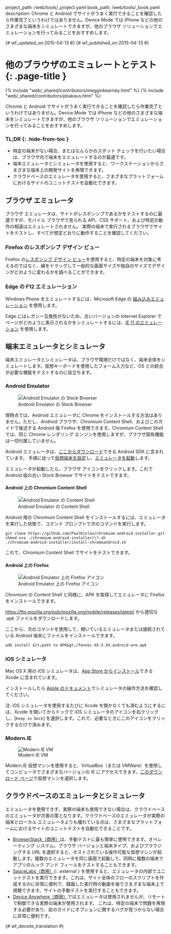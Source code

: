 project_path: /web/tools/_project.yaml
book_path: /web/tools/_book.yaml
description: Chrome と Android でサイトがうまく実行できることを確認したら作業完了というわけではありません。Device Mode では iPhone などの他のさまざまな端末をシミュレートできますが、他のブラウザ ソリューションでエミュレーションを行ってみることをおすすめします。

{# wf_updated_on:2015-04-13 #}
{# wf_published_on:2015-04-13 #}

#  他のブラウザのエミュレートとテスト {: .page-title }

{% include "web/_shared/contributors/megginkearney.html" %}
{% include "web/_shared/contributors/pbakaus.html" %}

Chrome と Android でサイトがうまく実行できることを確認したら作業完了というわけではありません。Device Mode では iPhone などの他のさまざまな端末をシミュレートできますが、他のブラウザ ソリューションでエミュレーションを行ってみることをおすすめします。


### TL;DR {: .hide-from-toc }
- 特定の端末がない場合、またはなんらかのスポット チェックを行いたい場合は、ブラウザ内で端末をエミュレートするのが最適です。
- 端末エミュレータとシミュレータを使用すると、ワークステーションからさまざまな端末上の開発サイトを再現できます。
- クラウドベースのエミュレータを使用すると、さまざまなプラットフォームにおけるサイトのユニットテストを自動化できます。


##  ブラウザ エミュレータ

ブラウザ エミュレータは、サイトがレスポンシブであるかをテストするのに最適ですが、モバイル ブラウザで見られる API、CSS サポート、および特定の動作の相違はエミュレートされません。
実際の端末で実行されるブラウザでサイトをテストし、すべてが想定どおりに動作することを確認してください。


###  Firefox のレスポンシブ デザイン ビュー

Firefox の[レスポンシブ デザイン ビュー](https://developer.mozilla.org/en-US/docs/Tools/Responsive_Design_View)を使用すると、特定の端末を対象に考えるのではなく、縁をドラッグして一般的な画面サイズや独自のサイズでデザインがどのように変わるかを調べることができます。




###  Edge の F12 エミュレーション

Windows Phone をエミュレートするには、Microsoft Edge の [組み込みエミュレーション](https://dev.modern.ie/platform/documentation/f12-devtools-guide/emulation/) を使用します。

Edge にはレガシー互換性がないため、古いバージョンの Internet Explorer でページがどのように表示されるかをシミュレートするには、[IE 11 のエミュレーション](https://msdn.microsoft.com/en-us/library/dn255001(v=vs.85).aspx) を使用します。

##  端末エミュレータとシミュレータ

端末エミュレータとシミュレータは、ブラウザ環境だけではなく、端末全体をシミュレートします。仮想キーボードを使用したフォーム入力など、OS との統合が必要な機能をテストするのに役立ちます。

###  Android Emulator

<figure class="attempt-right">
  <img src="imgs/android-emulator-stock-browser.png" alt="Android Emulator の Stock Browser">
  <figcaption>Android Emulator の Stock Browser</figcaption>
</figure>

現時点では、Android エミュレータに Chrome をインストールする方法はありません。ただし、Android ブラウザ、Chromium Content Shell、およびこのガイドで後述する Android 版 Firefox を使用できます。Chromium Content Shell では、同じ Chrome レンダリング エンジンを使用しますが、ブラウザ固有機能は一切付属していません。

Android エミュレータは、<a href="http://developer.android.com/sdk/installing/studio.html">ここからダウンロード</a>できる Android SDK に含まれています。
手順に従って<a href="http://developer.android.com/tools/devices/managing-avds.html">仮想端末を設定</a>し、<a href="http://developer.android.com/tools/devices/emulator.html">エミュレータを起動</a>します。

エミュレータが起動したら、ブラウザ アイコンをクリックします。これで Android 版の古い Stock Browser でサイトをテストできます。

#### Android 上の Chromium Content Shell

<figure class="attempt-right">
  <img src="imgs/android-avd-contentshell.png" alt="Android Emulator の Content Shell">
  <figcaption>Android Emulator の Content Shell</figcaption>
</figure>

Android 用の Chromium Content Shell をインストールするには、エミュレータを実行した状態で、コマンド プロンプトで次のコマンドを実行します。


    git clone https://github.com/PaulKinlan/chromium-android-installer.git
    chmod u+x ./chromium-android-installer/\*.sh
    ./chromium-android-installer/install-chromeandroid.sh

これで、Chromium Content Shell でサイトをテストできます。


#### Android 上の Firefox

<figure class="attempt-right">
  <img src="imgs/ff-on-android-emulator.png" alt="Android Emulator 上の Firefox アイコン">
  <figcaption>Android Emulator 上の Firefox アイコン</figcaption>
</figure>

Chromium の Content Shell と同様に、APK を取得してエミュレータに Firefox をインストールできます。

<a href="https://ftp.mozilla.org/pub/mozilla.org/mobile/releases/latest/">https://ftp.mozilla.org/pub/mozilla.org/mobile/releases/latest/</a> から適切な .apk ファイルをダウンロードします。

ここから、次のコマンドを使用して、開いているエミュレータまたは接続されている Android 端末にファイルをインストールできます。

    adb install &lt;path to APK&gt;/fennec-XX.X.XX.android-arm.apk


###  iOS シミュレータ

Mac OS X 用の iOS シミュレータは、[App Store からインストール](https://itunes.apple.com/us/app/xcode/id497799835?ls=1&mt=12)できる Xcode に含まれています。


インストールしたら [Apple のドキュメント](https://developer.apple.com/library/prerelease/ios/documentation/IDEs/Conceptual/iOS_Simulator_Guide/Introduction/Introduction.html)でシミュレータの操作方法を確認してください。

注: iOS シミュレータを使用するたびに Xcode を開かなくても済むようにするには、Xcode を開いてからドックで iOS シミュレータのアイコンを右クリックし、[`Keep in Dock`] を選択します。これで、必要なときにこのアイコンをクリックするだけで済みます。

###  Modern.IE

<figure class="attempt-right">
  <img src="imgs/modern-ie-simulator.png" alt="Modern IE VM">
  <figcaption>Modern IE VM</figcaption>
</figure>

Modern.IE 仮想マシンを使用すると、VirtualBox（または VMWare）を使用してコンピュータでさまざまなバージョンの IE にアクセスできます。<a href="https://modern.ie/en-us/virtualization-tools#downloads">このダウンロード ページ</a>で仮想マシンを選択します。


##  クラウドベースのエミュレータとシミュレータ

エミュレータを使用できず、実際の端末も使用できない場合は、クラウドベースのエミュレータが次善の策となります。クラウドベースのエミュレータが実際の端末とローカル エミュレータよりも優れている点は、さまざまなプラットフォームにおけるサイトのユニットテストを自動化できることです。

* [BrowserStack（商用）](https://www.browserstack.com/automate)は、手動テストに最も簡単に使用できます。オペレーティング システム、ブラウザ バージョンと端末タイプ、およびブラウジングする URL を選択すると、ホストされている操作可能な仮想マシンが起動します。複数のエミュレータを同じ画面で起動して、同時に複数の端末でアプリのルック アンド フィールをテストすることもできます。
* [SauceLabs（商用）](https://saucelabs.com/){: .external } を使用すると、エミュレータの内部でユニットテストを実行できます。これは、サイト全体のフローのスクリプトを作成するのに非常に便利で、録画した実行時の動画を後でさまざまな端末上で視聴できます。サイトの手動テストを実行することもできます。
* [Device Anywhere（商用）](http://www.keynote.com/solutions/testing/mobile-testing)ではエミュレータは使用されませんが、リモートで制御できる実際の端末が使用されます。
これは、特定の端末で問題を再現する必要があり、前のガイドにオプションに関するバグが見つからない場合に非常に便利です。





{# wf_devsite_translation #}
